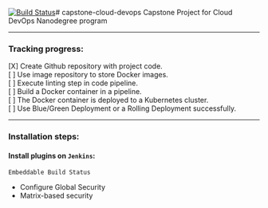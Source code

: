 [![Build Status](http://ec2-35-166-30-226.us-west-2.compute.amazonaws.com:8080/buildStatus/icon?job=capstone-cloud-devops%2Fmaster)](http://ec2-35-166-30-226.us-west-2.compute.amazonaws.com:8080/job/capstone-cloud-devops/job/master/)# capstone-cloud-devops
Capstone Project for Cloud DevOps Nanodegree program

---

### Tracking progress: <br>
[X] Create Github repository with project code. <br>
[ ] Use image repository to store Docker images. <br>
[ ] Execute linting step in code pipeline. <br>
[ ] Build a Docker container in a pipeline. <br>
[ ] The Docker container is deployed to a Kubernetes cluster. <br>
[ ] Use Blue/Green Deployment or a Rolling Deployment successfully. <br>

---

### Installation steps:

#### Install plugins on `Jenkins`:
`Embeddable Build Status`
- Configure Global Security
- Matrix-based security
